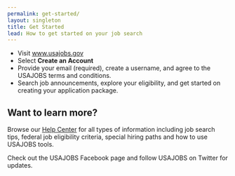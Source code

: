 ```yaml
---
permalink: get-started/
layout: singleton
title: Get Started
lead: How to get started on your job search
---
```


* Visit <a href="https://www.usajobs.gov">www.usajobs.gov</a>
* Select **Create an Account**
* Provide your email (required), create a username, and agree to the USAJOBS terms and conditions.
* Search job announcements, explore your eligibility, and get started on creating your application package.

## Want to learn more?

Browse our <a href="{{ site.baseurl }}">Help Center</a> for all types of information including job search tips, federal job eligibility criteria, special hiring paths and how to use USAJOBS tools.

Check out the USAJOBS Facebook page and follow USAJOBS on Twitter for updates.
